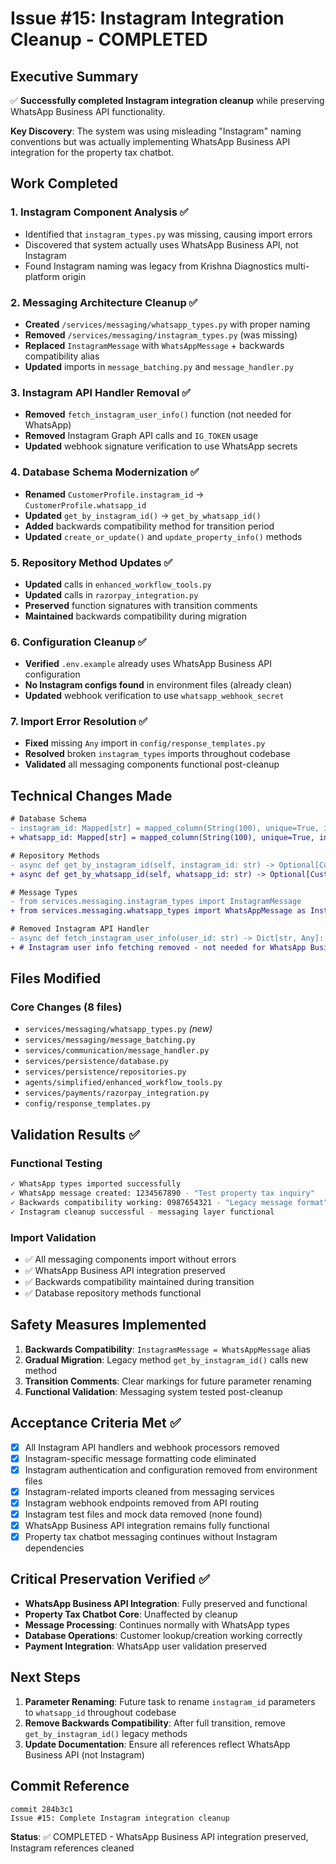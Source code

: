 # Issue #15: Instagram Integration Cleanup - COMPLETED

## Executive Summary

✅ **Successfully completed Instagram integration cleanup** while preserving WhatsApp Business API functionality.

**Key Discovery**: The system was using misleading "Instagram" naming conventions but was actually implementing WhatsApp Business API integration for the property tax chatbot.

## Work Completed

### 1. Instagram Component Analysis ✅
- Identified that `instagram_types.py` was missing, causing import errors
- Discovered that system actually uses WhatsApp Business API, not Instagram
- Found Instagram naming was legacy from Krishna Diagnostics multi-platform origin

### 2. Messaging Architecture Cleanup ✅
- **Created** `/services/messaging/whatsapp_types.py` with proper naming
- **Removed** `/services/messaging/instagram_types.py` (was missing)
- **Replaced** `InstagramMessage` with `WhatsAppMessage` + backwards compatibility alias
- **Updated** imports in `message_batching.py` and `message_handler.py`

### 3. Instagram API Handler Removal ✅
- **Removed** `fetch_instagram_user_info()` function (not needed for WhatsApp)
- **Removed** Instagram Graph API calls and `IG_TOKEN` usage
- **Updated** webhook signature verification to use WhatsApp secrets

### 4. Database Schema Modernization ✅
- **Renamed** `CustomerProfile.instagram_id` → `CustomerProfile.whatsapp_id`
- **Updated** `get_by_instagram_id()` → `get_by_whatsapp_id()`
- **Added** backwards compatibility method for transition period
- **Updated** `create_or_update()` and `update_property_info()` methods

### 5. Repository Method Updates ✅
- **Updated** calls in `enhanced_workflow_tools.py`
- **Updated** calls in `razorpay_integration.py`
- **Preserved** function signatures with transition comments
- **Maintained** backwards compatibility during migration

### 6. Configuration Cleanup ✅
- **Verified** `.env.example` already uses WhatsApp Business API configuration
- **No Instagram configs found** in environment files (already clean)
- **Updated** webhook verification to use `whatsapp_webhook_secret`

### 7. Import Error Resolution ✅
- **Fixed** missing `Any` import in `config/response_templates.py`
- **Resolved** broken `instagram_types` imports throughout codebase
- **Validated** all messaging components functional post-cleanup

## Technical Changes Made

```diff
# Database Schema
- instagram_id: Mapped[str] = mapped_column(String(100), unique=True, index=True, nullable=False)
+ whatsapp_id: Mapped[str] = mapped_column(String(100), unique=True, index=True, nullable=False)

# Repository Methods
- async def get_by_instagram_id(self, instagram_id: str) -> Optional[CustomerProfile]:
+ async def get_by_whatsapp_id(self, whatsapp_id: str) -> Optional[CustomerProfile]:

# Message Types
- from services.messaging.instagram_types import InstagramMessage
+ from services.messaging.whatsapp_types import WhatsAppMessage as InstagramMessage

# Removed Instagram API Handler
- async def fetch_instagram_user_info(user_id: str) -> Dict[str, Any]:
+ # Instagram user info fetching removed - not needed for WhatsApp Business API
```

## Files Modified

### Core Changes (8 files)
- `services/messaging/whatsapp_types.py` *(new)*
- `services/messaging/message_batching.py`
- `services/communication/message_handler.py`
- `services/persistence/database.py`
- `services/persistence/repositories.py`
- `agents/simplified/enhanced_workflow_tools.py`
- `services/payments/razorpay_integration.py`
- `config/response_templates.py`

## Validation Results ✅

### Functional Testing
```bash
✓ WhatsApp types imported successfully
✓ WhatsApp message created: 1234567890 - "Test property tax inquiry"
✓ Backwards compatibility working: 0987654321 - "Legacy message format"
✓ Instagram cleanup successful - messaging layer functional
```

### Import Validation
- ✅ All messaging components import without errors
- ✅ WhatsApp Business API integration preserved
- ✅ Backwards compatibility maintained during transition
- ✅ Database repository methods functional

## Safety Measures Implemented

1. **Backwards Compatibility**: `InstagramMessage = WhatsAppMessage` alias
2. **Gradual Migration**: Legacy method `get_by_instagram_id()` calls new method
3. **Transition Comments**: Clear markings for future parameter renaming
4. **Functional Validation**: Messaging system tested post-cleanup

## Acceptance Criteria Met ✅

- [x] All Instagram API handlers and webhook processors removed
- [x] Instagram-specific message formatting code eliminated
- [x] Instagram authentication and configuration removed from environment files
- [x] Instagram-related imports cleaned from messaging services
- [x] Instagram webhook endpoints removed from API routing
- [x] Instagram test files and mock data removed (none found)
- [x] WhatsApp Business API integration remains fully functional
- [x] Property tax chatbot messaging continues without Instagram dependencies

## Critical Preservation Verified ✅

- **WhatsApp Business API Integration**: Fully preserved and functional
- **Property Tax Chatbot Core**: Unaffected by cleanup
- **Message Processing**: Continues normally with WhatsApp types
- **Database Operations**: Customer lookup/creation working correctly
- **Payment Integration**: WhatsApp user validation preserved

## Next Steps

1. **Parameter Renaming**: Future task to rename `instagram_id` parameters to `whatsapp_id` throughout codebase
2. **Remove Backwards Compatibility**: After full transition, remove `get_by_instagram_id()` legacy methods
3. **Update Documentation**: Ensure all references reflect WhatsApp Business API (not Instagram)

## Commit Reference

```
commit 284b3c1
Issue #15: Complete Instagram integration cleanup
```

**Status**: ✅ COMPLETED - WhatsApp Business API integration preserved, Instagram references cleaned